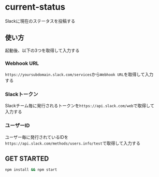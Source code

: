 # current-status

Slackに現在のステータスを投稿する

## 使い方

起動後、以下の3つを取得して入力する

### Webhook URL
`https://yoursubdomain.slack.com/services`から`Webhook URL`を取得して入力する

### Slackトークン
Slackチーム毎に発行されるトークンを`https://api.slack.com/web`で取得して入力する

### ユーザーID
ユーザー毎に発行されているIDを`https://api.slack.com/methods/users.info/test`で取得して入力する

## GET STARTED

```sh
npm install && npm start
```
